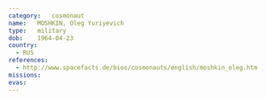 ```yaml
---
category:	cosmonaut
name:	MOSHKIN, Oleg Yuriyevich 
type:	military
dob:	1964-04-23
country:
  - RUS
references:
  - http://www.spacefacts.de/bios/cosmonauts/english/moshkin_oleg.htm
missions:
evas:
---
```

